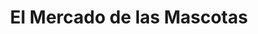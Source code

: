 ---
title: "El Mercado de las Mascotas"
url: /heredia/el-mercado-de-las-mascotas/
shop: mascotas
---